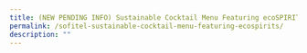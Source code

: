 ```yaml
---
title: (NEW PENDING INFO) Sustainable Cocktail Menu Featuring ecoSPIRITS
permalink: /sofitel-sustainable-cocktail-menu-featuring-ecospirits/
description: ""
---
```

<!-- 

![Sentosa sofitel](/images/Challenges%20&amp;%20Deals/sentosa_sofitel.jpg)

**Raise a toast to positive impact with The Urban Decay and Carbon Eclipse, concocted by Head of Mixologist Daniel Anthony using EcoSpirits and infused with upcycled herbs and fruit waste.**

**Date:** 1 - 31 July<br>
**Admission:**1 glass: $20++<br>
**Venue:** LeBar, Sofitel Singapore Sentosa<br>
**Organiser:** Sentosa Development Corporation

LeBar will be incorporating spirits packaged using the ecoSPIRITS system in all their in-house cocktails. 

ecoSPIRITS is an innovative closed-loop distribution system that nearly eliminates packaging waste in the premium spirits supply chain. By dramatically reducing packaging and transport costs, ecoSPIRITS provides a low carbon and low waste spirits distribution system, thereby reducing carbon footprint.

For the month of July, LeBar will featured two sustainable cocktails concocted by Head of Mixologist, Daniel Anthony. The featured cocktails will include components made from upcycled herbs and fruit waste.&nbsp;&nbsp;&nbsp;&nbsp;&nbsp;&nbsp;&nbsp;

* The Urban Decay: Jackfruit seed infused gin, orange skin and black lemons

* Carbon Eclipse: Rosemary stem tequila, sauteed pineapple core, mango juice, egg white

Guests may also scan a QR code on the menu card and discover the “Sofitel Singapore Sentosa Forest”, in which they can find out more about the impact of Sofitel’s environmental efforts.

<a href="https://www.sentosa.com.sg/en/things-to-do/dining/lebar/" target="_blank" class="btn-link">
	<img src="/images/more-info-btn.png">
</a>

<style>
	.btn-link {
		display: inline-block;
	}
	a.btn-link[target="_blank"]:after {
	display: none;
}
	.btn-link > img {
		width: 100%;
	}
</style>

-->